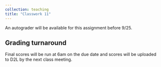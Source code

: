 ```yaml
---
collection: teaching
title: "Classwork 11"
---
```



An autograder will be available for this assignment before 9/25.

## Grading turnaround
Final scores will be run at 6am on the due date and scores will be
uploaded to D2L by the next class meeting.
